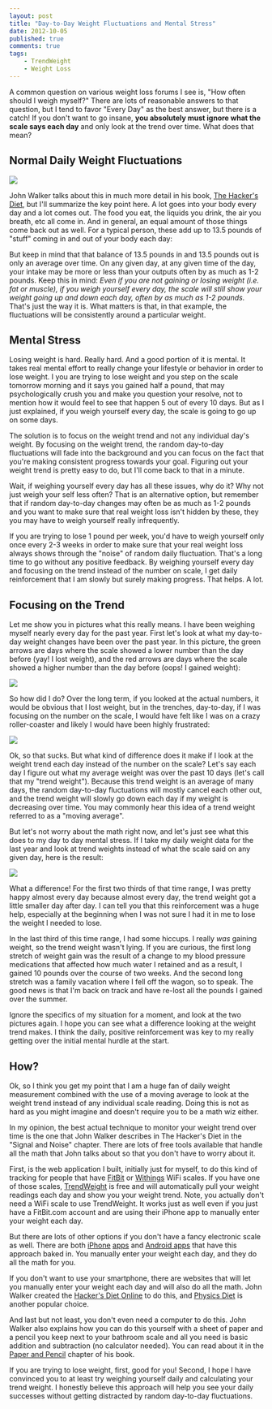 ```yaml
---
layout: post
title: "Day-to-Day Weight Fluctuations and Mental Stress"
date: 2012-10-05
published: true
comments: true
tags:
    - TrendWeight
    - Weight Loss
---
```


A common question on various weight loss forums I see is, "How often should I weigh myself?"  There are lots of reasonable answers to that question, but I tend to favor "Every Day" as the best answer, but there is a catch!  If you don't want to go insane, **you absolutely must ignore what the scale says each day** and only look at the trend over time.  What does that mean?

## Normal Daily Weight Fluctuations

<img class="right" src="/stuff/weight-changes-inout.png" />

John Walker talks about this in much more detail in his book, [The Hacker's Diet](http://www.fourmilab.ch/hackdiet/), but I'll summarize the key point here.  A lot goes into your body every day and a lot comes out.  The food you eat, the liquids you drink, the air you breath, etc all come in.  And in general, an equal amount of those things come back out as well.  For a typical person, these add up to 13.5 pounds of "stuff" coming in and out of your body each day:

But keep in mind that that balance of 13.5 pounds in and 13.5 pounds out is only an average over time.  On any given day, at any given time of the day, your intake may be more or less than your outputs often by as much as 1-2 pounds.  Keep this in mind:  _Even if you are not gaining or losing weight (i.e. fat or muscle), if you weigh yourself every day, the scale will still show your weight going up and down each day, often by as much as 1-2 pounds._  That's just the way it is.  What matters is that, in that example, the fluctuations will be consistently around a particular weight.

## Mental Stress

Losing weight is hard.  Really hard.  And a good portion of it is mental.  It takes real mental effort to really change your lifestyle or behavior in order to lose weight.  I you are trying to lose weight and you step on the scale tomorrow morning and it says you gained half a pound, that may psychologically crush you and make you question your resolve, not to mention how it would feel to see that happen 5 out of every 10 days. But as I just explained, if you weigh yourself every day, the scale is going to go up on some days.

The solution is to focus on the weight trend and not any individual day's weight.  By focusing on the weight trend, the random day-to-day fluctuations will fade into the background and you can focus on the fact that you're making consistent progress towards your goal. Figuring out your weight trend is pretty easy to do, but I'll come back to that in a minute.

Wait, if weighing yourself every day has all these issues, why do it?  Why not just weigh your self less often?  That is an alternative option, but remember that if random day-to-day changes may often be as much as 1-2 pounds and you want to make sure that real weight loss isn't hidden by these, they you may have to weigh yourself really infrequently.

If you are trying to lose 1 pound per week, you'd have to weigh yourself only once every 2-3 weeks in order to make sure that your real weight loss always shows through the "noise" of random daily fluctuation.  That's a long time to go without any positive feedback.  By weighing yourself every day and focusing on the trend instead of the number on scale, I get daily reinforcement that I am slowly but surely making progress.  That helps.  A lot.

## Focusing on the Trend

Let me show you in pictures what this really means.  I have been weighing myself nearly every day for the past year.  First let's look at what my day-to-day weight changes have been over the past year.  In this picture, the green arrows are days where the scale showed a lower number than the day before (yay! I lost weight), and the red arrows are days where the scale showed a higher number than the day before (oops! I gained weight):

<img src="/stuff/weight-changes-arrows-scale.png" />

So how did I do?  Over the long term, if you looked at the actual numbers, it would be obvious that I lost weight, but in the trenches, day-to-day, if I was focusing on the number on the scale, I would have felt like I was on a crazy roller-coaster and likely I would have been highly frustrated:

<img src="/stuff/weight-changes-faces-scale.png" />

Ok, so that sucks.  But what kind of difference does it make if I look at the weight trend each day instead of the number on the scale?  Let's say each day I figure out what my average weight was over the past 10 days (let's call that my "trend weight").  Because this trend weight is an average of many days, the random day-to-day fluctuations will mostly cancel each other out, and the trend weight will slowly go down each day if my weight is decreasing over time.  You may commonly hear this idea of a trend weight referred to as a "moving average".

But let's not worry about the math right now, and let's just see what this does to my day to day mental stress.  If I take my daily weight data for the last year and look at trend weights instead of what the scale said on any given day, here is the result:

<img src="/stuff/weight-changes-faces-trend.png" />

What a difference!  For the first two thirds of that time range, I was pretty happy almost every day because almost every day, the trend weight got a little smaller day after day.  I can tell you that this reinforcement was a huge help, especially at the beginning when I was not sure I had it in me to lose the weight I needed to lose.

In the last third of this time range, I had some hiccups.  I really *was* gaining weight, so the trend weight wasn't lying.  If you are curious, the first long stretch of weight gain was the result of a change to my blood pressure medications that affected how much water I retained and as a result, I gained 10 pounds over the course of two weeks.   And the second long stretch was a family vacation where I fell off the wagon, so to speak.  The good news is that I'm back on track and have re-lost all the pounds I gained over the summer.

Ignore the specifics of my situation for a moment, and look at the two pictures again.  I hope you can see what a difference looking at the weight trend makes.  I think the daily, positive reinforcement was key to my really getting over the initial mental hurdle at the start.

## How?

Ok, so I think you get my point that I am a huge fan of daily weight measurement combined with the use of a moving average to look at the weight trend instead of any individual scale reading.  Doing this is not as hard as you might imagine and doesn't require you to be a math wiz either.

In my opinion, the best actual technique to monitor your weight trend over time is the one that John Walker describes in The Hacker's Diet in the "Signal and Noise" chapter.  There are lots of free tools available that handle all the math that John talks about so that you don't have to worry about it.

First, is the web application I built, initially just for myself, to do this kind of tracking for people that have [FitBit](http://amzn.com/B0077L8YFI?tag=trendweight-20) or [Withings](http://amzn.com/B002JE2PSA?tag=trendweight-20) WiFi scales.  If you have one of those scales, [TrendWeight](https://trendweight.com) is free and will automatically pull your weight readings each day and show you your weight trend.  Note, you actually don't need a WiFi scale to use TrendWeight.  It works just as well even if you just have a FitBit.com account and are using their iPhone app to manually enter your weight each day.

But there are lots of other options if you don't have a fancy electronic scale as well.  There are both [iPhone](http://itunes.apple.com/app/fatwatch/id285580720?mt=8) [apps](http://itunes.apple.com/app/true-weight/id287941226?mt=8) and [Android apps](https://play.google.com/store/apps/details?id=net.cachapa.libra&hl=en) that have this approach baked in.  You manually enter your weight each day, and they do all the math for you.

If you don't want to use your smartphone, there are websites that will let you manually enter your weight each day and will also do all the math.  John Walker created the [Hacker's Diet Online](http://www.fourmilab.ch/hackdiet/online/hdo.html) to do this, and [Physics Diet](http://physicsdiet.com/) is another popular choice.

And last but not least, you don't even need a computer to do this.  John Walker also explains how you can do this yourself with a sheet of paper and a pencil you keep next to your bathroom scale and all you need is basic addition and subtraction (no calculator needed).  You can read about it in the [Paper and Pencil](http://www.fourmilab.ch/hackdiet/e4/) chapter of his book.

If you are trying to lose weight, first, good for you!  Second, I hope I have convinced you to at least try weighing yourself daily and calculating your trend weight.  I honestly believe this approach will help you see your daily successes without getting distracted by random day-to-day fluctuations.